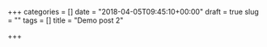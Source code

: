 +++
categories = []
date = "2018-04-05T09:45:10+00:00"
draft = true
slug = ""
tags = []
title = "Demo post 2"

+++
